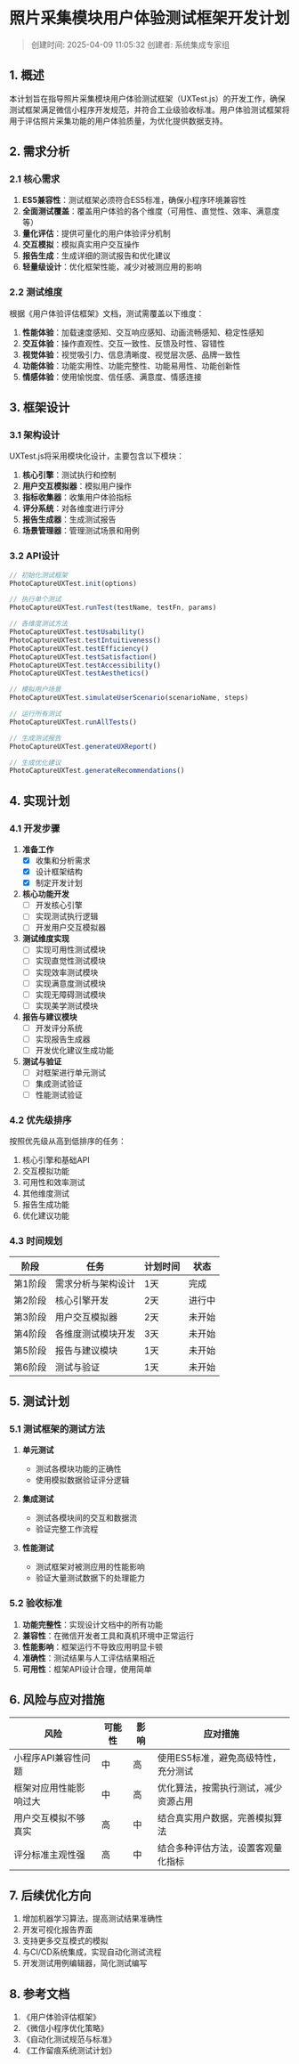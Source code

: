 # 照片采集模块用户体验测试框架开发计划

> 创建时间: 2025-04-09 11:05:32
> 创建者: 系统集成专家组

## 1. 概述

本计划旨在指导照片采集模块用户体验测试框架（UXTest.js）的开发工作，确保测试框架满足微信小程序开发规范，并符合工业级验收标准。用户体验测试框架将用于评估照片采集功能的用户体验质量，为优化提供数据支持。

## 2. 需求分析

### 2.1 核心需求

1. **ES5兼容性**：测试框架必须符合ES5标准，确保小程序环境兼容性
2. **全面测试覆盖**：覆盖用户体验的各个维度（可用性、直觉性、效率、满意度等）
3. **量化评估**：提供可量化的用户体验评分机制
4. **交互模拟**：模拟真实用户交互操作
5. **报告生成**：生成详细的测试报告和优化建议
6. **轻量级设计**：优化框架性能，减少对被测应用的影响

### 2.2 测试维度

根据《用户体验评估框架》文档，测试需覆盖以下维度：

1. **性能体验**：加载速度感知、交互响应感知、动画流畅感知、稳定性感知
2. **交互体验**：操作直观性、交互一致性、反馈及时性、容错性
3. **视觉体验**：视觉吸引力、信息清晰度、视觉层次感、品牌一致性
4. **功能体验**：功能实用性、功能完整性、功能易用性、功能创新性
5. **情感体验**：使用愉悦度、信任感、满意度、情感连接

## 3. 框架设计

### 3.1 架构设计

UXTest.js将采用模块化设计，主要包含以下模块：

1. **核心引擎**：测试执行和控制
2. **用户交互模拟器**：模拟用户操作
3. **指标收集器**：收集用户体验指标
4. **评分系统**：对各维度进行评分
5. **报告生成器**：生成测试报告
6. **场景管理器**：管理测试场景和用例

### 3.2 API设计

```javascript
// 初始化测试框架
PhotoCaptureUXTest.init(options)

// 执行单个测试
PhotoCaptureUXTest.runTest(testName, testFn, params)

// 各维度测试方法
PhotoCaptureUXTest.testUsability()
PhotoCaptureUXTest.testIntuitiveness()
PhotoCaptureUXTest.testEfficiency()
PhotoCaptureUXTest.testSatisfaction()
PhotoCaptureUXTest.testAccessibility()
PhotoCaptureUXTest.testAesthetics()

// 模拟用户场景
PhotoCaptureUXTest.simulateUserScenario(scenarioName, steps)

// 运行所有测试
PhotoCaptureUXTest.runAllTests()

// 生成测试报告
PhotoCaptureUXTest.generateUXReport()

// 生成优化建议
PhotoCaptureUXTest.generateRecommendations()
```

## 4. 实现计划

### 4.1 开发步骤

1. **准备工作**
   - [x] 收集和分析需求
   - [x] 设计框架结构
   - [x] 制定开发计划

2. **核心功能开发**
   - [ ] 开发核心引擎
   - [ ] 实现测试执行逻辑
   - [ ] 开发用户交互模拟器

3. **测试维度实现**
   - [ ] 实现可用性测试模块
   - [ ] 实现直觉性测试模块
   - [ ] 实现效率测试模块
   - [ ] 实现满意度测试模块
   - [ ] 实现无障碍测试模块
   - [ ] 实现美学测试模块

4. **报告与建议模块**
   - [ ] 开发评分系统
   - [ ] 实现报告生成器
   - [ ] 开发优化建议生成功能

5. **测试与验证**
   - [ ] 对框架进行单元测试
   - [ ] 集成测试验证
   - [ ] 性能测试验证

### 4.2 优先级排序

按照优先级从高到低排序的任务：

1. 核心引擎和基础API
2. 交互模拟功能
3. 可用性和效率测试
4. 其他维度测试
5. 报告生成功能
6. 优化建议功能

### 4.3 时间规划

| 阶段 | 任务 | 计划时间 | 状态 |
|-----|------|---------|------|
| 第1阶段 | 需求分析与架构设计 | 1天 | 完成 |
| 第2阶段 | 核心引擎开发 | 2天 | 进行中 |
| 第3阶段 | 用户交互模拟器 | 2天 | 未开始 |
| 第4阶段 | 各维度测试模块开发 | 3天 | 未开始 |
| 第5阶段 | 报告与建议模块 | 1天 | 未开始 |
| 第6阶段 | 测试与验证 | 1天 | 未开始 |

## 5. 测试计划

### 5.1 测试框架的测试方法

1. **单元测试**
   - 测试各模块功能的正确性
   - 使用模拟数据验证评分逻辑

2. **集成测试**
   - 测试各模块间的交互和数据流
   - 验证完整工作流程

3. **性能测试**
   - 测试框架对被测应用的性能影响
   - 验证大量测试数据下的处理能力

### 5.2 验收标准

1. **功能完整性**：实现设计文档中的所有功能
2. **兼容性**：在微信开发者工具和真机环境中正常运行
3. **性能影响**：框架运行不导致应用明显卡顿
4. **准确性**：测试结果与人工评估结果相近
5. **可用性**：框架API设计合理，使用简单

## 6. 风险与应对措施

| 风险 | 可能性 | 影响 | 应对措施 |
|-----|--------|-----|---------|
| 小程序API兼容性问题 | 中 | 高 | 使用ES5标准，避免高级特性，充分测试 |
| 框架对应用性能影响过大 | 中 | 高 | 优化算法，按需执行测试，减少资源占用 |
| 用户交互模拟不够真实 | 高 | 中 | 结合真实用户数据，完善模拟算法 |
| 评分标准主观性强 | 高 | 中 | 结合多种评估方法，设置客观量化指标 |

## 7. 后续优化方向

1. 增加机器学习算法，提高测试结果准确性
2. 开发可视化报告界面
3. 支持更多交互模式的模拟
4. 与CI/CD系统集成，实现自动化测试流程
5. 开发测试用例编辑器，简化测试编写

## 8. 参考文档

1. 《用户体验评估框架》
2. 《微信小程序优化策略》
3. 《自动化测试规范与标准》
4. 《工作留痕系统测试计划》 